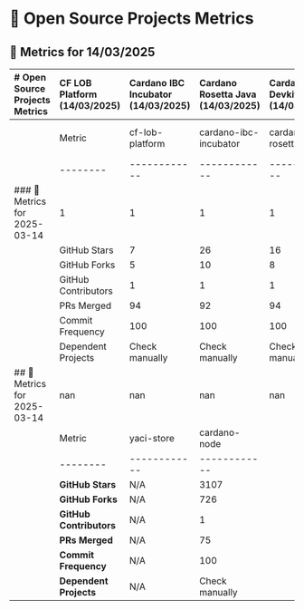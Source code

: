 # 🚀 Open Source Projects Metrics

## 📅 Metrics for 14/03/2025

| # Open Source Projects Metrics                                                                                                                                                                                                                                                            | CF LOB Platform (14/03/2025)   | Cardano IBC Incubator (14/03/2025)   | Cardano Rosetta Java (14/03/2025)   | Cardano Devkit (14/03/2025)   | CF Cardano Ballot (14/03/2025)   | CIP30 Data Signature Parser (14/03/2025)   | Cardano Connect With Wallet (14/03/2025)   | CF Adahandle Resolver (14/03/2025)   | CF Java Rewards Calculation (14/03/2025)   | Cardano Client Lib (14/03/2025)   | Yaci Devkit (14/03/2025)   | Yaci (14/03/2025)   | Yaci Store (14/03/2025)   | CF LOB Platform (14/03/2025)   | Cardano IBC Incubator (14/03/2025)   | Cardano Rosetta Java (14/03/2025)   | Cardano Devkit (14/03/2025)   | CF Cardano Ballot (14/03/2025)   | CIP30 Data Signature Parser (14/03/2025)   | Cardano Connect With Wallet (14/03/2025)   | CF Adahandle Resolver (14/03/2025)   | CF Java Rewards Calculation (14/03/2025)   | Cardano Client Lib (14/03/2025)   | Yaci Devkit (14/03/2025)   | Yaci (14/03/2025)   | Yaci Store (14/03/2025)   |
|:------------------------------------------------------------------------------------------------------------------------------------------------------------------------------------------------------------------------------------------------------------------------------------------|:-------------------------------|:-------------------------------------|:------------------------------------|:------------------------------|:---------------------------------|:-------------------------------------------|:-------------------------------------------|:-------------------------------------|:-------------------------------------------|:----------------------------------|:---------------------------|:--------------------|:--------------------------|:-------------------------------|:-------------------------------------|:------------------------------------|:------------------------------|:---------------------------------|:-------------------------------------------|:-------------------------------------------|:-------------------------------------|:-------------------------------------------|:----------------------------------|:---------------------------|:--------------------|:--------------------------|
| | Metric | cf-lob-platform | cardano-ibc-incubator | cardano-rosetta-java | cardano-devkit | cf-cardano-ballot | cip30-data-signature-parser | cardano-connect-with-wallet | cf-adahandle-resolver | cf-java-rewards-calculation | cardano-client-lib | yaci-devkit | yaci | yaci-store | | 7                              | 26                                   | 16                                  | 9                             | 20                               | 7                                          | 87                                         | 12                                   | 20                                         | 128                               | 50                         | 27                  | 24                        | 7                              | 26                                   | 16                                  | 9                             | 20                               | 7                                          | 87                                         | 12                                   | 20                                         | 128                               | 50                         | 27                  | 24                        |
| |--------|------------|------------|------------|------------|------------|------------|------------|------------|------------|------------|------------|------------|------------|                                                                                                       | 5                              | 10                                   | 8                                   | 4                             | 2                                | 1                                          | 26                                         | 2                                    | 1                                          | 52                                | 12                         | 3                   | 8                         | 5                              | 10                                   | 8                                   | 4                             | 2                                | 1                                          | 26                                         | 2                                    | 1                                          | 52                                | 12                         | 3                   | 8                         |
| ### 📅 Metrics for 2025-03-14                                                                                                                                                                                                                                                              | 1                              | 1                                    | 1                                   | 1                             | 1                                | 1                                          | 1                                          | 1                                    | 1                                          | 1                                 | 1                          | 1                   | 1                         | 1                              | 1                                    | 1                                   | 1                             | 1                                | 1                                          | 1                                          | 1                                    | 1                                          | 1                                 | 1                          | 1                   | 1                         |
| | GitHub Stars | 7 | 26 | 16 | 9 | 20 | 7 | 87 | 12 | 20 | 128 | 50 | 27 | 24 |                                                                                                                                                                                                           | 94                             | 92                                   | 94                                  | 4                             | 91                               | 21                                         | 73                                         | 39                                   | 50                                         | 96                                | 60                         | 60                  | 96                        | 94                             | 92                                   | 94                                  | 4                             | 91                               | 21                                         | 73                                         | 39                                   | 50                                         | 96                                | 60                         | 60                  | 96                        |
| | GitHub Forks | 5 | 10 | 8 | 4 | 2 | 1 | 26 | 2 | 1 | 52 | 12 | 3 | 8 |                                                                                                                                                                                                                  | 100                            | 100                                  | 100                                 | 48                            | 100                              | 100                                        | 100                                        | 100                                  | 100                                        | 100                               | 100                        | 100                 | 100                       | 100                            | 100                                  | 100                                 | 48                            | 100                              | 100                                        | 100                                        | 100                                  | 100                                        | 100                               | 100                        | 100                 | 100                       |
| | GitHub Contributors | 1 | 1 | 1 | 1 | 1 | 1 | 1 | 1 | 1 | 1 | 1 | 1 | 1 |                                                                                                                                                                                                               | Check manually                 | Check manually                       | Check manually                      | Check manually                | Check manually                   | Check manually                             | Check manually                             | Check manually                       | Check manually                             | Check manually                    | Check manually             | Check manually      | Check manually            | Check manually                 | Check manually                       | Check manually                      | Check manually                | Check manually                   | Check manually                             | Check manually                             | Check manually                       | Check manually                             | Check manually                    | Check manually             | Check manually      | Check manually            |
| | PRs Merged | 94 | 92 | 94 | 4 | 91 | 21 | 73 | 39 | 50 | 96 | 60 | 60 | 96 |                                                                                                                                                                                                            | nan                            | nan                                  | nan                                 | nan                           | nan                              | nan                                        | nan                                        | nan                                  | nan                                        | nan                               | nan                        | nan                 | nan                       | nan                            | nan                                  | nan                                 | nan                           | nan                              | nan                                        | nan                                        | nan                                  | nan                                        | nan                               | nan                        | nan                 | nan                       |
| | Commit Frequency | 100 | 100 | 100 | 48 | 100 | 100 | 100 | 100 | 100 | 100 | 100 | 100 | 100 |                                                                                                                                                                                         | nan                            | nan                                  | nan                                 | nan                           | nan                              | nan                                        | nan                                        | nan                                  | nan                                        | nan                               | nan                        | nan                 | nan                       | nan                            | nan                                  | nan                                 | nan                           | nan                              | nan                                        | nan                                        | nan                                  | nan                                        | nan                               | nan                        | nan                 | nan                       |
| | Dependent Projects | Check manually | Check manually | Check manually | Check manually | Check manually | Check manually | Check manually | Check manually | Check manually | Check manually | Check manually | Check manually | Check manually |                                       | nan                            | nan                                  | nan                                 | nan                           | nan                              | nan                                        | nan                                        | nan                                  | nan                                        | nan                               | nan                        | nan                 | nan                       | nan                            | nan                                  | nan                                 | nan                           | nan                              | nan                                        | nan                                        | nan                                  | nan                                        | nan                               | nan                        | nan                 | nan                       |
| ## 📅 Metrics for 2025-03-14                                                                                                                                                                                                                                                               | nan                            | nan                                  | nan                                 | nan                           | nan                              | nan                                        | nan                                        | nan                                  | nan                                        | nan                               | nan                        | nan                 | nan                       | nan                            | nan                                  | nan                                 | nan                           | nan                              | nan                                        | nan                                        | nan                                  | nan                                        | nan                               | nan                        | nan                 | nan                       |
| | Metric | yaci-store | cardano-node |                                                                                                                                                                                                                                                    | nan                            | nan                                  | nan                                 | nan                           | nan                              | nan                                        | nan                                        | nan                                  | nan                                        | nan                               | nan                        | nan                 | nan                       | nan                            | nan                                  | nan                                 | nan                           | nan                              | nan                                        | nan                                        | nan                                  | nan                                        | nan                               | nan                        | nan                 | nan                       |
| |--------|------------|------------|                                                                                                                                                                                                                                                      | nan                            | nan                                  | nan                                 | nan                           | nan                              | nan                                        | nan                                        | nan                                  | nan                                        | nan                               | nan                        | nan                 | nan                       | nan                            | nan                                  | nan                                 | nan                           | nan                              | nan                                        | nan                                        | nan                                  | nan                                        | nan                               | nan                        | nan                 | nan                       |
| | **GitHub Stars** | N/A | 3107 |                                                                                                                                                                                                                                                         | nan                            | nan                                  | nan                                 | nan                           | nan                              | nan                                        | nan                                        | nan                                  | nan                                        | nan                               | nan                        | nan                 | nan                       | nan                            | nan                                  | nan                                 | nan                           | nan                              | nan                                        | nan                                        | nan                                  | nan                                        | nan                               | nan                        | nan                 | nan                       |
| | **GitHub Forks** | N/A | 726 |                                                                                                                                                                                                                                                          | nan                            | nan                                  | nan                                 | nan                           | nan                              | nan                                        | nan                                        | nan                                  | nan                                        | nan                               | nan                        | nan                 | nan                       | nan                            | nan                                  | nan                                 | nan                           | nan                              | nan                                        | nan                                        | nan                                  | nan                                        | nan                               | nan                        | nan                 | nan                       |
| | **GitHub Contributors** | N/A | 1 |                                                                                                                                                                                                                                                     | nan                            | nan                                  | nan                                 | nan                           | nan                              | nan                                        | nan                                        | nan                                  | nan                                        | nan                               | nan                        | nan                 | nan                       | nan                            | nan                                  | nan                                 | nan                           | nan                              | nan                                        | nan                                        | nan                                  | nan                                        | nan                               | nan                        | nan                 | nan                       |
| | **PRs Merged** | N/A | 75 |                                                                                                                                                                                                                                                             | nan                            | nan                                  | nan                                 | nan                           | nan                              | nan                                        | nan                                        | nan                                  | nan                                        | nan                               | nan                        | nan                 | nan                       | nan                            | nan                                  | nan                                 | nan                           | nan                              | nan                                        | nan                                        | nan                                  | nan                                        | nan                               | nan                        | nan                 | nan                       |
| | **Commit Frequency** | N/A | 100 |                                                                                                                                                                                                                                                      | nan                            | nan                                  | nan                                 | nan                           | nan                              | nan                                        | nan                                        | nan                                  | nan                                        | nan                               | nan                        | nan                 | nan                       | nan                            | nan                                  | nan                                 | nan                           | nan                              | nan                                        | nan                                        | nan                                  | nan                                        | nan                               | nan                        | nan                 | nan                       |
| | **Dependent Projects** | N/A | Check manually |                                                                                                                                                                                                                                         | nan                            | nan                                  | nan                                 | nan                           | nan                              | nan                                        | nan                                        | nan                                  | nan                                        | nan                               | nan                        | nan                 | nan                       | nan                            | nan                                  | nan                                 | nan                           | nan                              | nan                                        | nan                                        | nan                                  | nan                                        | nan                               | nan                        | nan                 | nan                       |

